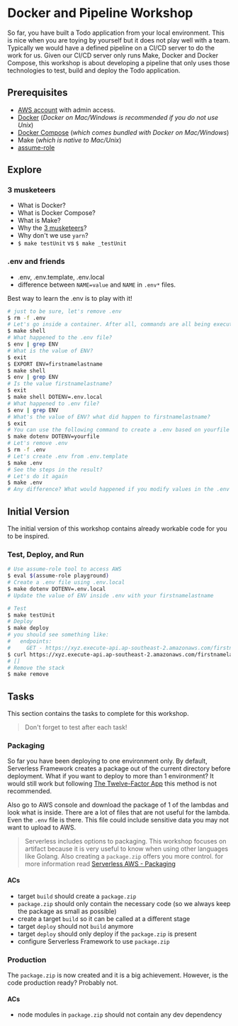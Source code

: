 # Docker and Pipeline Workshop

So far, you have built a Todo application from your local environment. This is nice when you are toying by yourself but it does not play well with a team. Typically we would have a defined pipeline on a CI/CD server to do the work for us. Given our CI/CD server only runs Make, Docker and Docker Compose, this workshop is about developing a pipeline that only uses those technologies to test, build and deploy the Todo application.

## Prerequisites

- [AWS account](https://aws.amazon.com/resources/create-account/) with admin access.
- [Docker](https://docs.docker.com/engine/installation/) (_Docker on Mac/Windows is recommended if you do not use Unix_)
- [Docker Compose](https://docs.docker.com/compose/install/) (_which comes bundled with Docker on Mac/Windows_)
- Make (_which is native to Mac/Unix_)
- [assume-role](https://github.com/remind101/assume-role)

## Explore

### 3 musketeers

- What is Docker?
- What is Docker Compose?
- What is Make?
- Why the [3 musketeers](https://confluence.amaysim.net/display/ENG/Immutable+SDLC+-+The+Three+Musketeers)?
- Why don't we use `yarn`?
- `$ make testUnit` vs `$ make _testUnit`

### .env and friends

- .env, .env.template, .env.local
- difference between `NAME=value` and `NAME` in `.env*` files.

Best way to learn the .env is to play with it!

```bash
# just to be sure, let's remove .env
$ rm -f .env
# Let's go inside a container. After all, commands are all being executed inside a container!
$ make shell
# What happened to the .env file?
$ env | grep ENV
# What is the value of ENV?
$ exit
$ EXPORT ENV=firstnamelastname
$ make shell
$ env | grep ENV
# Is the value firstnamelastname?
$ exit
$ make shell DOTENV=.env.local
# What happened to .env file?
$ env | grep ENV
# What's the value of ENV? what did happen to firstnamelastname?
$ exit
# You can use the following command to create a .env based on yourfile
$ make dotenv DOTENV=yourfile
# Let's remove .env
$ rm -f .env
# Let's create .env from .env.template
$ make .env
# See the steps in the result?
# Let's do it again
$ make .env
# Any difference? What would happened if you modify values in the .env and rerun the command?
```

## Initial Version

The initial version of this workshop contains already workable code for you to be inspired.

### Test, Deploy, and Run

```bash
# Use assume-role tool to access AWS
$ eval $(assume-role playground)
# Create a .env file using .env.local
$ make dotenv DOTENV=.env.local
# Update the value of ENV inside .env with your firstnamelastname

# Test
$ make testUnit
# Deploy
$ make deploy
# you should see something like:
#   endpoints:
#     GET - https://xyz.execute-api.ap-southeast-2.amazonaws.com/firstnamelastname/tasks
$ curl https://xyz.execute-api.ap-southeast-2.amazonaws.com/firstnamelastname/tasks
# []
# Remove the stack
$ make remove
```

## Tasks

This section contains the tasks to complete for this workshop.

> Don't forget to test after each task!

### Packaging

So far you have been deploying to one environment only. By default, Serverless Framework creates a package out of the current directory before deployment. What if you want to deploy to more than 1 environment? It would still work but following [The Twelve-Factor App](https://12factor.net/build-release-run) this method is not recommended.

Also go to AWS console and download the package of 1 of the lambdas and look what is inside. There are a lot of files that are not useful for the lambda. Even the `.env` file is there. This file could include sensitive data you may not want to upload to AWS.

> Serverless includes options to packaging. This workshop focuses on artifact because it is very useful to know when using other languages like Golang. Also creating a `package.zip` offers you more control. for more information read [Serverless AWS - Packaging](https://serverless.com/framework/docs/providers/aws/guide/packaging/)

#### ACs

- target `build` should create a `package.zip`
- `package.zip` should only contain the necessary code (so we always keep the package as small as possible)
- create a target `build` so it can be called at a different stage
- target `deploy` should not `build` anymore
- target `deploy` should only deploy if the `package.zip` is present
- configure Serverless Framework to use `package.zip`

### Production

The `package.zip` is now created and it is a big achievement. However, is the code production ready? Probably not.

#### ACs

- node modules in `package.zip` should not contain any dev dependency